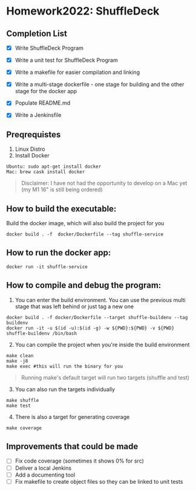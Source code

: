# Homework2022: ShuffleDeck

## Completion List
- [X] Write ShuffleDeck Program
- [X] Write a unit test for ShuffleDeck Program
- [X] Write a makefile for easier compilation and linking
- [X] Write a multi-stage dockerfile - one stage for building and the other stage for the docker app
- [X] Populate README.md
- [X] Write a Jenkinsfile


## Preqrequistes
1. Linux Distro
2. Install Docker
```
Ubuntu: sudo apt-get install docker
Mac: brew cask install docker
```
> Disclaimer: I have not had the opportunity to develop on a Mac yet (my M1 16" is still being ordered)

## How to build the executable:
Build the docker image, which will also build the project for you
```
docker build . -f  docker/Dockerfile --tag shuffle-service
```

## How to run the docker app:
```
docker run -it shuffle-service
```

## How to compile and debug the program:
1. You can enter the build environment. You can use the previous multi stage that was left behind or just tag a new one
```
docker build . -f docker/Dockerfile --target shuffle-buildenv --tag buildenv
docker run -it -u $(id -u):$(id -g) -w ${PWD}:${PWD} -v ${PWD} shuffle-buildenv /bin/bash
```

2. You can compile the project when you're inside the build environment
```
make clean
make -j8
make exec #this will run the binary for you
```
> Running make's default target will run two targets (shuffle and test)
3. You can also run the targets individually
```
make shuffle
make test
```
4. There is also a target for generating coverage
```
make coverage
```

## Improvements that could be made
- [ ] Fix code coverage (sometimes it shows 0% for src)
- [ ] Deliver a local Jenkins
- [ ] Add a documenting tool
- [ ] Fix makefile to create object files so they can be linked to unit tests
